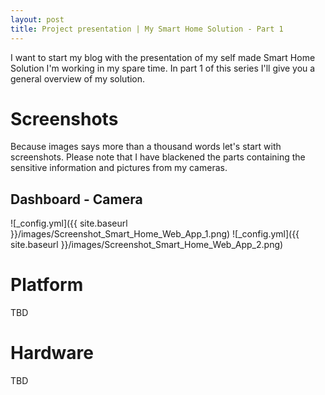 ```yaml
---
layout: post
title: Project presentation | My Smart Home Solution - Part 1
---
```


I want to start my blog with the presentation of my self made Smart Home Solution I'm working in my spare time. In part 1 of this series I'll give you a general overview of my solution. 

# Screenshots
Because images says more than a thousand words let's start with screenshots. 
Please note that I have blackened the parts containing the sensitive information and pictures from my cameras.

## Dashboard - Camera
![_config.yml]({{ site.baseurl }}/images/Screenshot_Smart_Home_Web_App_1.png)
![_config.yml]({{ site.baseurl }}/images/Screenshot_Smart_Home_Web_App_2.png)

# Platform
TBD

# Hardware
TBD
